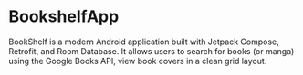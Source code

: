 # BookshelfApp
BookShelf is a modern Android application built with Jetpack Compose, Retrofit, and Room Database. It allows users to search for books (or manga) using the Google Books API, view book covers in a clean grid layout.
